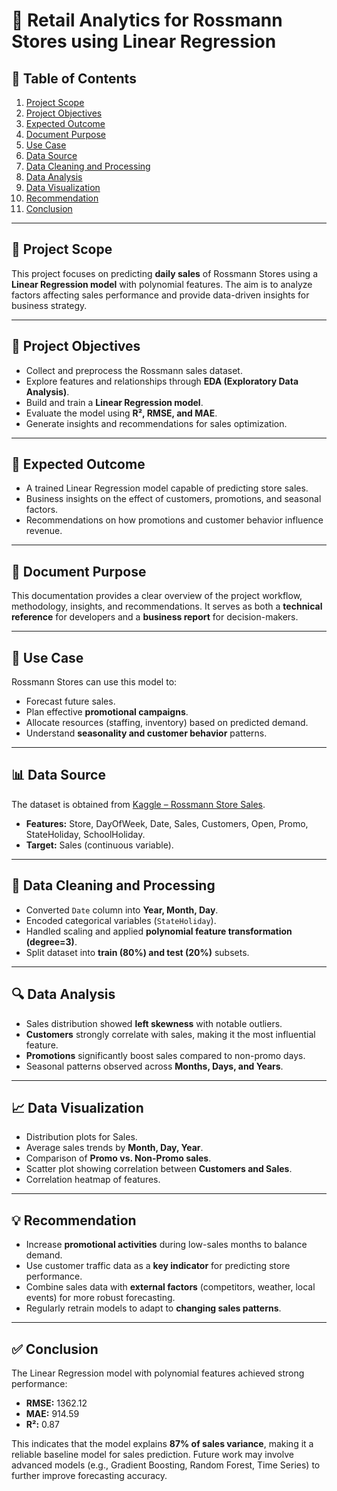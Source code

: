 # 🛒 Retail Analytics for Rossmann Stores using Linear Regression

## 📑 Table of Contents
1. [Project Scope](#project-scope)  
2. [Project Objectives](#project-objectives)  
3. [Expected Outcome](#expected-outcome)  
4. [Document Purpose](#document-purpose)  
5. [Use Case](#use-case)  
6. [Data Source](#data-source)  
7. [Data Cleaning and Processing](#data-cleaning-and-processing)  
8. [Data Analysis](#data-analysis)  
9. [Data Visualization](#data-visualization)  
10. [Recommendation](#recommendation)  
11. [Conclusion](#conclusion)  

---

## 🎯 Project Scope
This project focuses on predicting **daily sales** of Rossmann Stores using a **Linear Regression model** with polynomial features. The aim is to analyze factors affecting sales performance and provide data-driven insights for business strategy.

---

## 🎯 Project Objectives
- Collect and preprocess the Rossmann sales dataset.  
- Explore features and relationships through **EDA (Exploratory Data Analysis)**.  
- Build and train a **Linear Regression model**.  
- Evaluate the model using **R², RMSE, and MAE**.  
- Generate insights and recommendations for sales optimization.  

---

## 📌 Expected Outcome
- A trained Linear Regression model capable of predicting store sales.  
- Business insights on the effect of customers, promotions, and seasonal factors.  
- Recommendations on how promotions and customer behavior influence revenue.  

---

## 📖 Document Purpose
This documentation provides a clear overview of the project workflow, methodology, insights, and recommendations. It serves as both a **technical reference** for developers and a **business report** for decision-makers.  

---

## 🏪 Use Case
Rossmann Stores can use this model to:  
- Forecast future sales.  
- Plan effective **promotional campaigns**.  
- Allocate resources (staffing, inventory) based on predicted demand.  
- Understand **seasonality and customer behavior** patterns.  

---

## 📊 Data Source
The dataset is obtained from [Kaggle – Rossmann Store Sales](https://www.kaggle.com/c/rossmann-store-sales).  
- **Features:** Store, DayOfWeek, Date, Sales, Customers, Open, Promo, StateHoliday, SchoolHoliday.  
- **Target:** Sales (continuous variable).  

---

## 🧹 Data Cleaning and Processing
- Converted `Date` column into **Year, Month, Day**.  
- Encoded categorical variables (`StateHoliday`).  
- Handled scaling and applied **polynomial feature transformation (degree=3)**.  
- Split dataset into **train (80%) and test (20%)** subsets.  

---

## 🔍 Data Analysis
- Sales distribution showed **left skewness** with notable outliers.  
- **Customers** strongly correlate with sales, making it the most influential feature.  
- **Promotions** significantly boost sales compared to non-promo days.  
- Seasonal patterns observed across **Months, Days, and Years**.  

---

## 📈 Data Visualization
- Distribution plots for Sales.  
- Average sales trends by **Month, Day, Year**.  
- Comparison of **Promo vs. Non-Promo sales**.  
- Scatter plot showing correlation between **Customers and Sales**.  
- Correlation heatmap of features.  

---

## 💡 Recommendation
- Increase **promotional activities** during low-sales months to balance demand.  
- Use customer traffic data as a **key indicator** for predicting store performance.  
- Combine sales data with **external factors** (competitors, weather, local events) for more robust forecasting.  
- Regularly retrain models to adapt to **changing sales patterns**.  

---

## ✅ Conclusion
The Linear Regression model with polynomial features achieved strong performance:  
- **RMSE:** 1362.12  
- **MAE:** 914.59  
- **R²:** 0.87  

This indicates that the model explains **87% of sales variance**, making it a reliable baseline model for sales prediction. Future work may involve advanced models (e.g., Gradient Boosting, Random Forest, Time Series) to further improve forecasting accuracy. 
